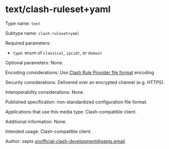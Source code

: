 # text/clash-ruleset+yaml

Type name: `text`

Subtype name: `clash-ruleset+yaml`

Required parameters:

- `type`: enum of `classical`, `ipcidr`, or `domain`

Optional parameters: None.

Encoding considerations: Use [Clash Rule Provider file format][external-ruleset] encoding

Security considerations: Delivered over an encrypted channel (e.g. HTTPS).

Interoperability considerations: None.

Published specification: non-standardized configuration file format.

Applications that use this media type: Clash-compatible client.

Additional information: None.

Intended usage: Clash-compatible client.

Author: septs <unofficial-clash-development@septs.email>.

[external-ruleset]: https://dreamacro.github.io/clash/premium/rule-providers.html
